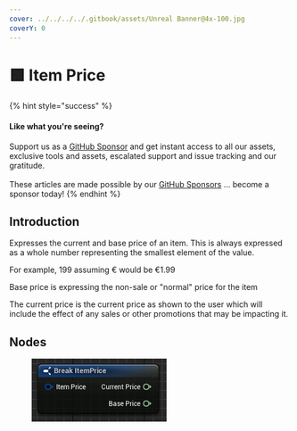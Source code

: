 ```yaml
---
cover: ../../../../.gitbook/assets/Unreal Banner@4x-100.jpg
coverY: 0
---
```


# 🟩 Item Price

{% hint style="success" %}
#### Like what you're seeing?

Support us as a [GitHub Sponsor](../../../../become-a-sponsor/) and get instant access to all our assets, exclusive tools and assets, escalated support and issue tracking and our gratitude.\
\
These articles are made possible by our [GitHub Sponsors](../../../../become-a-sponsor/) ... become a sponsor today!
{% endhint %}

## Introduction

Expresses the current and base price of an item. This is always expressed as a whole number representing the smallest element of the value.

For example, 199 assuming € would be €1.99

Base price is expressing the non-sale or "normal" price for the item

The current price is the current price as shown to the user which will include the effect of any sales or other promotions that may be impacting it.

## Nodes

<figure><img src="../../../../.gitbook/assets/image (18) (1).png" alt=""><figcaption></figcaption></figure>

